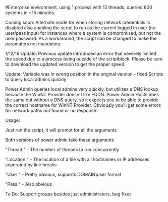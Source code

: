 #Enterprise environment, using 1 process with 15 threads, queried 600 systems in ~15 minutes.

Coming soon: Alternate mode for when storing network credentials is disabled also enabling the script to run as the current logged in user (no user/pass input) for instances where a system is compromised, but not the user password. As a workaround, the script can be changed to make the paramaters not mandatory.

1/12/16 Update: Previous update introduced an error that severely limited the speed due to a process being outside of the scriptblock. Please be sure to download the updated version to get the proper speed.

Update: Variable was in wrong position in the original version - fixed
Scripts to query local admins quickly

Power Admin queries local admins very quickly, but utilizes a DNS lookup because the WinNT Provider doesn't like FQDN.
Power Admin Hosts does the same but without a DNS query, so it expects you to be able to provide the correct hostname for WinNT Provider.
Obviously you'll get some errors for network paths not found or no response.

Usage:

Just run the script, it will prompt for all the arguments

Both versions of power admin take these arguments

"Thread:" - The number of threads to run concurrently

"Location:" - The location of a file with all hostnames or IP addresses seperated by line breaks

"User:" - Pretty obvious, supports DOMAIN\user format

"Pass:" - Also obvious

To Do: Support groups besides just administrators, bug fixes
